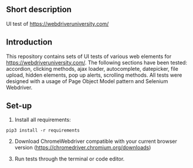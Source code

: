 ## Short description
UI test of https://webdriveruniversity.com/

## Introduction

This repository contains sets of UI tests of various web elements for https://webdriveruniversity.com/. The following sections have been tested: accordion, clicking methods, ajax loader, autocomplete, datepicker, file upload, hidden elements, pop up alerts, scrolling methods. All tests were designed with a usage of Page Object Model pattern and Selenium Webdriver.

## Set-up
1) Install all requirements: 
 ```
 pip3 install -r requirements
 ```
2) Download ChromeWebdriver compatible with your current browser version (https://chromedriver.chromium.org/downloads)

3) Run tests through the terminal or code editor.
